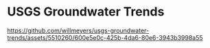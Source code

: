 # USGS Groundwater Trends

https://github.com/willmeyers/usgs-groundwater-trends/assets/5510260/600e5e0c-425b-4da6-80e6-3943b3998a55

